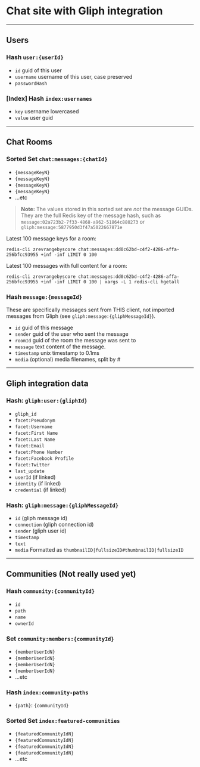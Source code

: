 # Chat site with Gliph integration

-----------------------------------------------

## Users

### Hash `user:{userId}`

* `id` guid of this user
* `username` username of this user, case preserved
* `passwordHash`

### [Index] Hash `index:usernames`

* `key` username lowercased
* `value` user guid

-----------------------------------------------

## Chat Rooms

### Sorted Set `chat:messages:{chatId}`

* `{messageKeyN}`
* `{messageKeyN}`
* `{messageKeyN}`
* `{messageKeyN}`
* ...etc

> **Note:** The values stored in this sorted set are _not_ the message GUIDs. They
> are the full Redis key of the message hash, such as
> `message:02a723b2-7f33-4868-a962-51864c880273` or
> `gliph:message:5877950d3f47a5022667871e`

Latest 100 message keys for a room:

```
redis-cli zrevrangebyscore chat:messages:dd0c62bd-c4f2-4286-affa-256bfcc93955 +inf -inf LIMIT 0 100
```

Latest 100 messages with full content for a room:

```
redis-cli zrevrangebyscore chat:messages:dd0c62bd-c4f2-4286-affa-256bfcc93955 +inf -inf LIMIT 0 100 | xargs -L 1 redis-cli hgetall
```


### Hash `message:{messageId}`

These are specifically messages sent from THIS client, not imported messages from Gliph (see `gliph:message:{gliphMessageId}`).

* `id` guid of this message
* `sender` guid of the user who sent the message
* `roomId` guid of the room the message was sent to
* `message` text content of the message.
* `timestamp` unix timestamp to 0.1ms
* `media` (optional) media filenames, split by #


-----------------------------------------------

## Gliph integration data

### Hash: `gliph:user:{gliphId}`

* `gliph_id`
* `facet:Pseudonym`
* `facet:Username`
* `facet:First Name`
* `facet:Last Name`
* `facet:Email`
* `facet:Phone Number`
* `facet:Facebook Profile`
* `facet:Twitter`
* `last_update`
* `userId` (if linked)
* `identity` (if linked)
* `credential` (if linked)


### Hash: `gliph:message:{gliphMessageId}`

* `id` (gliph message id)
* `connection` (gliph connection id)
* `sender` (gliph user id)
* `timestamp`
* `text`
* `media` Formatted as `thumbnailID|fullsizeID#thumbnailID|fullsizeID`

-----------------------------------------------

## Communities (Not really used yet)

### Hash `community:{communityId}`

* `id`
* `path`
* `name`
* `ownerId`

### Set `community:members:{communityId}`

* `{memberUserIdN}`
* `{memberUserIdN}`
* `{memberUserIdN}`
* `{memberUserIdN}`
* ...etc

### Hash `index:community-paths`

* `{path}`: `{communityId}`


### Sorted Set `index:featured-communities`

* `{featuredCommunityIdN}`
* `{featuredCommunityIdN}`
* `{featuredCommunityIdN}`
* `{featuredCommunityIdN}`
* ...etc
